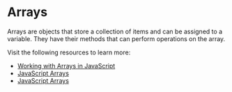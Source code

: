 # Arrays

Arrays are objects that store a collection of items and can be assigned to a variable. They have their methods that can perform operations on the array.

Visit the following resources to learn more:

- [Working with Arrays in JavaScript](https://javascript.info/array)
- [JavaScript Arrays](https://developer.mozilla.org/en-US/docs/Web/JavaScript/Reference/Global_Objects/Array)
- [JavaScript Arrays](https://www.youtube.com/watch?v=oigfaZ5ApsM)
